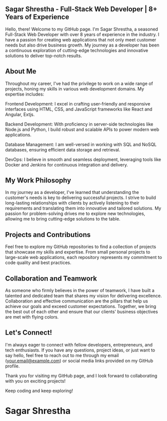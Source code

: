 ## Sagar Shrestha - Full-Stack Web Developer | 8+ Years of Experience

Hello, there! Welcome to my GitHub page. I'm Sagar Shrestha, a seasoned Full-Stack Web Developer with over 8 years of experience in the industry. I have a passion for creating web applications that not only meet customer needs but also drive business growth. My journey as a developer has been a continuous exploration of cutting-edge technologies and innovative solutions to deliver top-notch results.

## About Me
Throughout my career, I've had the privilege to work on a wide range of projects, honing my skills in various web development domains. My expertise includes:

Frontend Development: I excel in crafting user-friendly and responsive interfaces using HTML, CSS, and JavaScript frameworks like React and Angular, Extjs.

Backend Development: With proficiency in server-side technologies like Node.js and Python, I build robust and scalable APIs to power modern web applications.

Database Management: I am well-versed in working with SQL and NoSQL databases, ensuring efficient data storage and retrieval.

DevOps: I believe in smooth and seamless deployment, leveraging tools like Docker and Jenkins for continuous integration and delivery.

## My Work Philosophy
In my journey as a developer, I've learned that understanding the customer's needs is key to delivering successful projects. I strive to build long-lasting relationships with clients by actively listening to their requirements and translating them into innovative and tailored solutions. My passion for problem-solving drives me to explore new technologies, allowing me to bring cutting-edge solutions to the table.

## Projects and Contributions
Feel free to explore my GitHub repositories to find a collection of projects that showcase my skills and expertise. From small personal projects to large-scale web applications, each repository represents my commitment to code quality and best practices.

## Collaboration and Teamwork
As someone who firmly believes in the power of teamwork, I have built a talented and dedicated team that shares my vision for delivering excellence. Collaboration and effective communication are the pillars that help us achieve our goals and exceed customer expectations. Together, we bring the best out of each other and ensure that our clients' business objectives are met with flying colors.

## Let's Connect!
I'm always eager to connect with fellow developers, entrepreneurs, and tech enthusiasts. If you have any questions, project ideas, or just want to say hello, feel free to reach out to me through my email (your.email@example.com) or social media links provided on my GitHub profile.

Thank you for visiting my GitHub page, and I look forward to collaborating with you on exciting projects!

Keep coding and keep exploring!

# Sagar Shrestha
